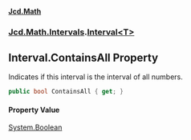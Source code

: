 #### [Jcd.Math](index.md 'index')
### [Jcd.Math.Intervals](Jcd.Math.Intervals.md 'Jcd.Math.Intervals').[Interval&lt;T&gt;](Jcd.Math.Intervals.Interval_T_.md 'Jcd.Math.Intervals.Interval<T>')

## Interval<T>.ContainsAll Property

Indicates if this interval is the interval of all numbers.

```csharp
public bool ContainsAll { get; }
```

#### Property Value
[System.Boolean](https://docs.microsoft.com/en-us/dotnet/api/System.Boolean 'System.Boolean')